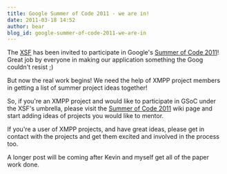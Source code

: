 ```yaml
---
title: Google Summer of Code 2011 - we are in!
date: 2011-03-18 14:52
author: bear
blog_id: google-summer-of-code-2011-we-are-in
---
```


The [XSF](http://xmpp.org/) has been invited to participate in Google's [Summer of Code 2011](http://code.google.com/soc/)! Great job by everyone in making our application something the Goog couldn't resist ;)

But now the real work begins! We need the help of XMPP project members in getting a list of summer project ideas together!

So, if you're an XMPP project and would like to participate in GSoC under the XSF's umbrella, please visit the [Summer of Code 2011](http://wiki.xmpp.org/web/Summer_of_Code_2011) wiki page and start adding ideas of projects you would like to mentor.

If you're a user of XMPP projects, and have great ideas, please get in contact with the projects and get them excited and involved in the   process too.

A longer post will be coming after Kevin and myself get all of the paper work done.
